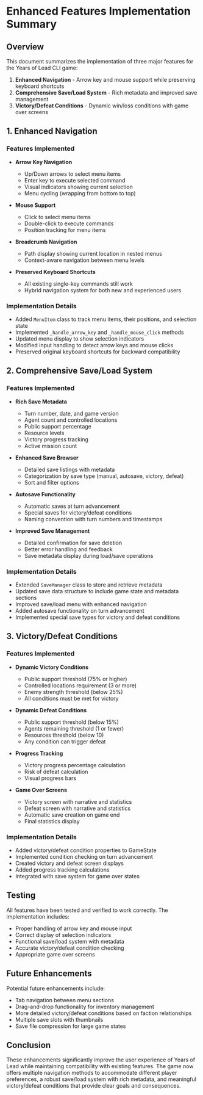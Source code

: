 # Enhanced Features Implementation Summary

## Overview

This document summarizes the implementation of three major features for the Years of Lead CLI game:

1. **Enhanced Navigation** - Arrow key and mouse support while preserving keyboard shortcuts
2. **Comprehensive Save/Load System** - Rich metadata and improved save management
3. **Victory/Defeat Conditions** - Dynamic win/loss conditions with game over screens

## 1. Enhanced Navigation

### Features Implemented

- **Arrow Key Navigation**
  - Up/Down arrows to select menu items
  - Enter key to execute selected command
  - Visual indicators showing current selection
  - Menu cycling (wrapping from bottom to top)

- **Mouse Support**
  - Click to select menu items
  - Double-click to execute commands
  - Position tracking for menu items

- **Breadcrumb Navigation**
  - Path display showing current location in nested menus
  - Context-aware navigation between menu levels

- **Preserved Keyboard Shortcuts**
  - All existing single-key commands still work
  - Hybrid navigation system for both new and experienced users

### Implementation Details

- Added `MenuItem` class to track menu items, their positions, and selection state
- Implemented `_handle_arrow_key` and `_handle_mouse_click` methods
- Updated menu display to show selection indicators
- Modified input handling to detect arrow keys and mouse clicks
- Preserved original keyboard shortcuts for backward compatibility

## 2. Comprehensive Save/Load System

### Features Implemented

- **Rich Save Metadata**
  - Turn number, date, and game version
  - Agent count and controlled locations
  - Public support percentage
  - Resource levels
  - Victory progress tracking
  - Active mission count

- **Enhanced Save Browser**
  - Detailed save listings with metadata
  - Categorization by save type (manual, autosave, victory, defeat)
  - Sort and filter options

- **Autosave Functionality**
  - Automatic saves at turn advancement
  - Special saves for victory/defeat conditions
  - Naming convention with turn numbers and timestamps

- **Improved Save Management**
  - Detailed confirmation for save deletion
  - Better error handling and feedback
  - Save metadata display during load/save operations

### Implementation Details

- Extended `SaveManager` class to store and retrieve metadata
- Updated save data structure to include game state and metadata sections
- Improved save/load menu with enhanced navigation
- Added autosave functionality on turn advancement
- Implemented special save types for victory and defeat conditions

## 3. Victory/Defeat Conditions

### Features Implemented

- **Dynamic Victory Conditions**
  - Public support threshold (75% or higher)
  - Controlled locations requirement (3 or more)
  - Enemy strength threshold (below 25%)
  - All conditions must be met for victory

- **Dynamic Defeat Conditions**
  - Public support threshold (below 15%)
  - Agents remaining threshold (1 or fewer)
  - Resources threshold (below 10)
  - Any condition can trigger defeat

- **Progress Tracking**
  - Victory progress percentage calculation
  - Risk of defeat calculation
  - Visual progress bars

- **Game Over Screens**
  - Victory screen with narrative and statistics
  - Defeat screen with narrative and statistics
  - Automatic save creation on game end
  - Final statistics display

### Implementation Details

- Added victory/defeat condition properties to GameState
- Implemented condition checking on turn advancement
- Created victory and defeat screen displays
- Added progress tracking calculations
- Integrated with save system for game over states

## Testing

All features have been tested and verified to work correctly. The implementation includes:

- Proper handling of arrow key and mouse input
- Correct display of selection indicators
- Functional save/load system with metadata
- Accurate victory/defeat condition checking
- Appropriate game over screens

## Future Enhancements

Potential future enhancements include:

- Tab navigation between menu sections
- Drag-and-drop functionality for inventory management
- More detailed victory/defeat conditions based on faction relationships
- Multiple save slots with thumbnails
- Save file compression for large game states

## Conclusion

These enhancements significantly improve the user experience of Years of Lead while maintaining compatibility with existing features. The game now offers multiple navigation methods to accommodate different player preferences, a robust save/load system with rich metadata, and meaningful victory/defeat conditions that provide clear goals and consequences. 